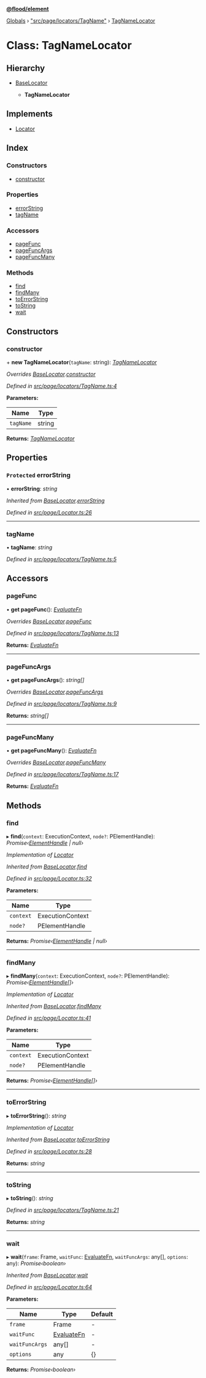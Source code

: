 **[@flood/element](../README.md)**

[Globals](../globals.md) › ["src/page/locators/TagName"](../modules/_src_page_locators_tagname_.md) › [TagNameLocator](_src_page_locators_tagname_.tagnamelocator.md)

# Class: TagNameLocator

## Hierarchy

* [BaseLocator](_src_page_locator_.baselocator.md)

  * **TagNameLocator**

## Implements

* [Locator](../interfaces/_src_page_types_.locator.md)

## Index

### Constructors

* [constructor](_src_page_locators_tagname_.tagnamelocator.md#constructor)

### Properties

* [errorString](_src_page_locators_tagname_.tagnamelocator.md#protected-errorstring)
* [tagName](_src_page_locators_tagname_.tagnamelocator.md#tagname)

### Accessors

* [pageFunc](_src_page_locators_tagname_.tagnamelocator.md#pagefunc)
* [pageFuncArgs](_src_page_locators_tagname_.tagnamelocator.md#pagefuncargs)
* [pageFuncMany](_src_page_locators_tagname_.tagnamelocator.md#pagefuncmany)

### Methods

* [find](_src_page_locators_tagname_.tagnamelocator.md#find)
* [findMany](_src_page_locators_tagname_.tagnamelocator.md#findmany)
* [toErrorString](_src_page_locators_tagname_.tagnamelocator.md#toerrorstring)
* [toString](_src_page_locators_tagname_.tagnamelocator.md#tostring)
* [wait](_src_page_locators_tagname_.tagnamelocator.md#wait)

## Constructors

###  constructor

\+ **new TagNameLocator**(`tagName`: string): *[TagNameLocator](_src_page_locators_tagname_.tagnamelocator.md)*

*Overrides [BaseLocator](_src_page_locator_.baselocator.md).[constructor](_src_page_locator_.baselocator.md#constructor)*

*Defined in [src/page/locators/TagName.ts:4](https://github.com/flood-io/element/blob/d9c12d9/packages/element/src/page/locators/TagName.ts#L4)*

**Parameters:**

Name | Type |
------ | ------ |
`tagName` | string |

**Returns:** *[TagNameLocator](_src_page_locators_tagname_.tagnamelocator.md)*

## Properties

### `Protected` errorString

• **errorString**: *string*

*Inherited from [BaseLocator](_src_page_locator_.baselocator.md).[errorString](_src_page_locator_.baselocator.md#protected-errorstring)*

*Defined in [src/page/Locator.ts:26](https://github.com/flood-io/element/blob/d9c12d9/packages/element/src/page/Locator.ts#L26)*

___

###  tagName

• **tagName**: *string*

*Defined in [src/page/locators/TagName.ts:5](https://github.com/flood-io/element/blob/d9c12d9/packages/element/src/page/locators/TagName.ts#L5)*

## Accessors

###  pageFunc

• **get pageFunc**(): *[EvaluateFn](../modules/_src_runtime_types_.md#evaluatefn)*

*Overrides [BaseLocator](_src_page_locator_.baselocator.md).[pageFunc](_src_page_locator_.baselocator.md#pagefunc)*

*Defined in [src/page/locators/TagName.ts:13](https://github.com/flood-io/element/blob/d9c12d9/packages/element/src/page/locators/TagName.ts#L13)*

**Returns:** *[EvaluateFn](../modules/_src_runtime_types_.md#evaluatefn)*

___

###  pageFuncArgs

• **get pageFuncArgs**(): *string[]*

*Overrides [BaseLocator](_src_page_locator_.baselocator.md).[pageFuncArgs](_src_page_locator_.baselocator.md#pagefuncargs)*

*Defined in [src/page/locators/TagName.ts:9](https://github.com/flood-io/element/blob/d9c12d9/packages/element/src/page/locators/TagName.ts#L9)*

**Returns:** *string[]*

___

###  pageFuncMany

• **get pageFuncMany**(): *[EvaluateFn](../modules/_src_runtime_types_.md#evaluatefn)*

*Overrides [BaseLocator](_src_page_locator_.baselocator.md).[pageFuncMany](_src_page_locator_.baselocator.md#pagefuncmany)*

*Defined in [src/page/locators/TagName.ts:17](https://github.com/flood-io/element/blob/d9c12d9/packages/element/src/page/locators/TagName.ts#L17)*

**Returns:** *[EvaluateFn](../modules/_src_runtime_types_.md#evaluatefn)*

## Methods

###  find

▸ **find**(`context`: ExecutionContext, `node?`: PElementHandle): *Promise‹[ElementHandle](_src_page_elementhandle_.elementhandle.md) | null›*

*Implementation of [Locator](../interfaces/_src_page_types_.locator.md)*

*Inherited from [BaseLocator](_src_page_locator_.baselocator.md).[find](_src_page_locator_.baselocator.md#find)*

*Defined in [src/page/Locator.ts:32](https://github.com/flood-io/element/blob/d9c12d9/packages/element/src/page/Locator.ts#L32)*

**Parameters:**

Name | Type |
------ | ------ |
`context` | ExecutionContext |
`node?` | PElementHandle |

**Returns:** *Promise‹[ElementHandle](_src_page_elementhandle_.elementhandle.md) | null›*

___

###  findMany

▸ **findMany**(`context`: ExecutionContext, `node?`: PElementHandle): *Promise‹[ElementHandle](_src_page_elementhandle_.elementhandle.md)[]›*

*Implementation of [Locator](../interfaces/_src_page_types_.locator.md)*

*Inherited from [BaseLocator](_src_page_locator_.baselocator.md).[findMany](_src_page_locator_.baselocator.md#findmany)*

*Defined in [src/page/Locator.ts:41](https://github.com/flood-io/element/blob/d9c12d9/packages/element/src/page/Locator.ts#L41)*

**Parameters:**

Name | Type |
------ | ------ |
`context` | ExecutionContext |
`node?` | PElementHandle |

**Returns:** *Promise‹[ElementHandle](_src_page_elementhandle_.elementhandle.md)[]›*

___

###  toErrorString

▸ **toErrorString**(): *string*

*Implementation of [Locator](../interfaces/_src_page_types_.locator.md)*

*Inherited from [BaseLocator](_src_page_locator_.baselocator.md).[toErrorString](_src_page_locator_.baselocator.md#toerrorstring)*

*Defined in [src/page/Locator.ts:28](https://github.com/flood-io/element/blob/d9c12d9/packages/element/src/page/Locator.ts#L28)*

**Returns:** *string*

___

###  toString

▸ **toString**(): *string*

*Defined in [src/page/locators/TagName.ts:21](https://github.com/flood-io/element/blob/d9c12d9/packages/element/src/page/locators/TagName.ts#L21)*

**Returns:** *string*

___

###  wait

▸ **wait**(`frame`: Frame, `waitFunc`: [EvaluateFn](../modules/_src_runtime_types_.md#evaluatefn), `waitFuncArgs`: any[], `options`: any): *Promise‹boolean›*

*Inherited from [BaseLocator](_src_page_locator_.baselocator.md).[wait](_src_page_locator_.baselocator.md#wait)*

*Defined in [src/page/Locator.ts:64](https://github.com/flood-io/element/blob/d9c12d9/packages/element/src/page/Locator.ts#L64)*

**Parameters:**

Name | Type | Default |
------ | ------ | ------ |
`frame` | Frame | - |
`waitFunc` | [EvaluateFn](../modules/_src_runtime_types_.md#evaluatefn) | - |
`waitFuncArgs` | any[] | - |
`options` | any |  {} |

**Returns:** *Promise‹boolean›*